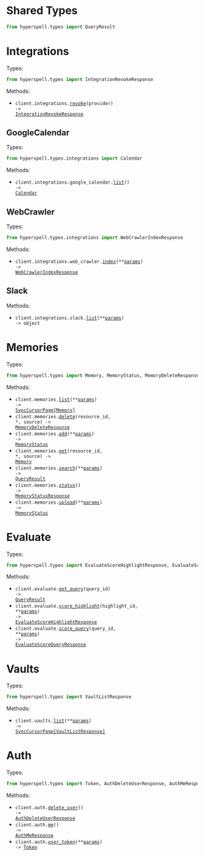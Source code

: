 # Shared Types

```python
from hyperspell.types import QueryResult
```

# Integrations

Types:

```python
from hyperspell.types import IntegrationRevokeResponse
```

Methods:

- <code title="get /integrations/{provider}/revoke">client.integrations.<a href="./src/hyperspell/resources/integrations/integrations.py">revoke</a>(provider) -> <a href="./src/hyperspell/types/integration_revoke_response.py">IntegrationRevokeResponse</a></code>

## GoogleCalendar

Types:

```python
from hyperspell.types.integrations import Calendar
```

Methods:

- <code title="get /integrations/google_calendar/list">client.integrations.google_calendar.<a href="./src/hyperspell/resources/integrations/google_calendar.py">list</a>() -> <a href="./src/hyperspell/types/integrations/calendar.py">Calendar</a></code>

## WebCrawler

Types:

```python
from hyperspell.types.integrations import WebCrawlerIndexResponse
```

Methods:

- <code title="get /integrations/web_crawler/index">client.integrations.web_crawler.<a href="./src/hyperspell/resources/integrations/web_crawler.py">index</a>(\*\*<a href="src/hyperspell/types/integrations/web_crawler_index_params.py">params</a>) -> <a href="./src/hyperspell/types/integrations/web_crawler_index_response.py">WebCrawlerIndexResponse</a></code>

## Slack

Methods:

- <code title="get /integrations/slack/list">client.integrations.slack.<a href="./src/hyperspell/resources/integrations/slack.py">list</a>(\*\*<a href="src/hyperspell/types/integrations/slack_list_params.py">params</a>) -> object</code>

# Memories

Types:

```python
from hyperspell.types import Memory, MemoryStatus, MemoryDeleteResponse, MemoryStatusResponse
```

Methods:

- <code title="get /memories/list">client.memories.<a href="./src/hyperspell/resources/memories.py">list</a>(\*\*<a href="src/hyperspell/types/memory_list_params.py">params</a>) -> <a href="./src/hyperspell/types/memory.py">SyncCursorPage[Memory]</a></code>
- <code title="delete /memories/delete/{source}/{resource_id}">client.memories.<a href="./src/hyperspell/resources/memories.py">delete</a>(resource_id, \*, source) -> <a href="./src/hyperspell/types/memory_delete_response.py">MemoryDeleteResponse</a></code>
- <code title="post /memories/add">client.memories.<a href="./src/hyperspell/resources/memories.py">add</a>(\*\*<a href="src/hyperspell/types/memory_add_params.py">params</a>) -> <a href="./src/hyperspell/types/memory_status.py">MemoryStatus</a></code>
- <code title="get /memories/get/{source}/{resource_id}">client.memories.<a href="./src/hyperspell/resources/memories.py">get</a>(resource_id, \*, source) -> <a href="./src/hyperspell/types/memory.py">Memory</a></code>
- <code title="post /memories/query">client.memories.<a href="./src/hyperspell/resources/memories.py">search</a>(\*\*<a href="src/hyperspell/types/memory_search_params.py">params</a>) -> <a href="./src/hyperspell/types/shared/query_result.py">QueryResult</a></code>
- <code title="get /memories/status">client.memories.<a href="./src/hyperspell/resources/memories.py">status</a>() -> <a href="./src/hyperspell/types/memory_status_response.py">MemoryStatusResponse</a></code>
- <code title="post /memories/upload">client.memories.<a href="./src/hyperspell/resources/memories.py">upload</a>(\*\*<a href="src/hyperspell/types/memory_upload_params.py">params</a>) -> <a href="./src/hyperspell/types/memory_status.py">MemoryStatus</a></code>

# Evaluate

Types:

```python
from hyperspell.types import EvaluateScoreHighlightResponse, EvaluateScoreQueryResponse
```

Methods:

- <code title="get /evaluate/query/{query_id}">client.evaluate.<a href="./src/hyperspell/resources/evaluate.py">get_query</a>(query_id) -> <a href="./src/hyperspell/types/shared/query_result.py">QueryResult</a></code>
- <code title="post /evaluate/highlight/{highlight_id}">client.evaluate.<a href="./src/hyperspell/resources/evaluate.py">score_highlight</a>(highlight_id, \*\*<a href="src/hyperspell/types/evaluate_score_highlight_params.py">params</a>) -> <a href="./src/hyperspell/types/evaluate_score_highlight_response.py">EvaluateScoreHighlightResponse</a></code>
- <code title="post /evaluate/query/{query_id}">client.evaluate.<a href="./src/hyperspell/resources/evaluate.py">score_query</a>(query_id, \*\*<a href="src/hyperspell/types/evaluate_score_query_params.py">params</a>) -> <a href="./src/hyperspell/types/evaluate_score_query_response.py">EvaluateScoreQueryResponse</a></code>

# Vaults

Types:

```python
from hyperspell.types import VaultListResponse
```

Methods:

- <code title="get /vault/list">client.vaults.<a href="./src/hyperspell/resources/vaults.py">list</a>(\*\*<a href="src/hyperspell/types/vault_list_params.py">params</a>) -> <a href="./src/hyperspell/types/vault_list_response.py">SyncCursorPage[VaultListResponse]</a></code>

# Auth

Types:

```python
from hyperspell.types import Token, AuthDeleteUserResponse, AuthMeResponse
```

Methods:

- <code title="delete /auth/delete">client.auth.<a href="./src/hyperspell/resources/auth.py">delete_user</a>() -> <a href="./src/hyperspell/types/auth_delete_user_response.py">AuthDeleteUserResponse</a></code>
- <code title="get /auth/me">client.auth.<a href="./src/hyperspell/resources/auth.py">me</a>() -> <a href="./src/hyperspell/types/auth_me_response.py">AuthMeResponse</a></code>
- <code title="post /auth/user_token">client.auth.<a href="./src/hyperspell/resources/auth.py">user_token</a>(\*\*<a href="src/hyperspell/types/auth_user_token_params.py">params</a>) -> <a href="./src/hyperspell/types/token.py">Token</a></code>
